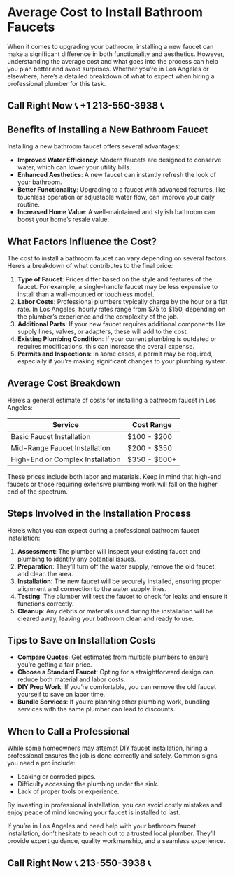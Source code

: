 # Average Cost to Install Bathroom Faucets

When it comes to upgrading your bathroom, installing a new faucet can make a significant difference in both functionality and aesthetics. However, understanding the average cost and what goes into the process can help you plan better and avoid surprises. Whether you’re in Los Angeles or elsewhere, here’s a detailed breakdown of what to expect when hiring a professional plumber for this task.

## Call Right Now 📞 +1 213-550-3938 📞

## Benefits of Installing a New Bathroom Faucet  

Installing a new bathroom faucet offers several advantages:  

- **Improved Water Efficiency**: Modern faucets are designed to conserve water, which can lower your utility bills.  
- **Enhanced Aesthetics**: A new faucet can instantly refresh the look of your bathroom.  
- **Better Functionality**: Upgrading to a faucet with advanced features, like touchless operation or adjustable water flow, can improve your daily routine.  
- **Increased Home Value**: A well-maintained and stylish bathroom can boost your home’s resale value.  

## What Factors Influence the Cost?  

The cost to install a bathroom faucet can vary depending on several factors. Here’s a breakdown of what contributes to the final price:  

1. **Type of Faucet**: Prices differ based on the style and features of the faucet. For example, a single-handle faucet may be less expensive to install than a wall-mounted or touchless model.  
2. **Labor Costs**: Professional plumbers typically charge by the hour or a flat rate. In Los Angeles, hourly rates range from $75 to $150, depending on the plumber’s experience and the complexity of the job.  
3. **Additional Parts**: If your new faucet requires additional components like supply lines, valves, or adapters, these will add to the cost.  
4. **Existing Plumbing Condition**: If your current plumbing is outdated or requires modifications, this can increase the overall expense.  
5. **Permits and Inspections**: In some cases, a permit may be required, especially if you’re making significant changes to your plumbing system.  

## Average Cost Breakdown  

Here’s a general estimate of costs for installing a bathroom faucet in Los Angeles:  

| **Service**                     | **Cost Range**       |  
|----------------------------------|----------------------|  
| Basic Faucet Installation        | $100 - $200          |  
| Mid-Range Faucet Installation    | $200 - $350          |  
| High-End or Complex Installation | $350 - $600+         |  

These prices include both labor and materials. Keep in mind that high-end faucets or those requiring extensive plumbing work will fall on the higher end of the spectrum.  

## Steps Involved in the Installation Process  

Here’s what you can expect during a professional bathroom faucet installation:  

1. **Assessment**: The plumber will inspect your existing faucet and plumbing to identify any potential issues.  
2. **Preparation**: They’ll turn off the water supply, remove the old faucet, and clean the area.  
3. **Installation**: The new faucet will be securely installed, ensuring proper alignment and connection to the water supply lines.  
4. **Testing**: The plumber will test the faucet to check for leaks and ensure it functions correctly.  
5. **Cleanup**: Any debris or materials used during the installation will be cleared away, leaving your bathroom clean and ready to use.  

## Tips to Save on Installation Costs  

- **Compare Quotes**: Get estimates from multiple plumbers to ensure you’re getting a fair price.  
- **Choose a Standard Faucet**: Opting for a straightforward design can reduce both material and labor costs.  
- **DIY Prep Work**: If you’re comfortable, you can remove the old faucet yourself to save on labor time.  
- **Bundle Services**: If you’re planning other plumbing work, bundling services with the same plumber can lead to discounts.  

## When to Call a Professional  

While some homeowners may attempt DIY faucet installation, hiring a professional ensures the job is done correctly and safely. Common signs you need a pro include:  

- Leaking or corroded pipes.  
- Difficulty accessing the plumbing under the sink.  
- Lack of proper tools or experience.  

By investing in professional installation, you can avoid costly mistakes and enjoy peace of mind knowing your faucet is installed to last.  

If you’re in Los Angeles and need help with your bathroom faucet installation, don’t hesitate to reach out to a trusted local plumber. They’ll provide expert guidance, quality workmanship, and a seamless experience.
## Call Right Now 📞 213-550-3938 📞
